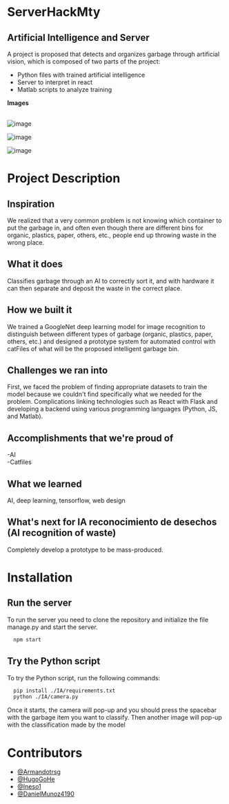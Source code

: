 # ServerHackMty

## Artificial Intelligence and Server

A project is proposed that detects and organizes garbage through artificial vision, which is composed of two parts of the project:

* Python files with trained artificial intelligence
* Server to interpret in react
* Matlab scripts to analyze training

**Images**<br><br>

![image](https://user-images.githubusercontent.com/84602829/212252467-aba83e2e-8dec-49e2-8c14-c4d2c34b76d8.png)

![image](https://user-images.githubusercontent.com/84602829/212252108-178e2720-a5ec-4758-bf11-bb8722b873ff.png)

![image](https://user-images.githubusercontent.com/84602829/212252218-fa3d170f-23f0-47f3-80a0-59ca7902146c.png)

# Project Description

## Inspiration
We realized that a very common problem is not knowing which container to put the garbage in, and often even though there are different bins for organic, plastics, paper, others, etc., people end up throwing waste in the wrong place.
## What it does
Classifies garbage through an AI to correctly sort it, and with hardware it can then separate and deposit the waste in the correct place.
## How we built it
We trained a GoogleNet deep learning model for image recognition to distinguish between different types of garbage (organic, plastics, paper, others, etc.) and designed a prototype system for automated control with catFiles of what will be the proposed intelligent garbage bin.
## Challenges we ran into
First, we faced the problem of finding appropriate datasets to train the model because we couldn't find specifically what we needed for the problem.
Complications linking technologies such as React with Flask and developing a backend using various programming languages (Python, JS, and Matlab).
## Accomplishments that we're proud of
-AI\
-Catfiles

## What we learned
AI, deep learning, tensorflow, web design
## What's next for IA reconocimiento de desechos (AI recognition of waste)
Completely develop a prototype to be mass-produced.

# Installation

## Run the server
To run the server you need to clone the repository and initialize the file manage.py and start the server.

```bash
  npm start
```

## Try the Python script
To try the Python script, run the following commands:

```bash
  pip install ./IA/requirements.txt
  python ./IA/camera.py
```
Once it starts, the camera will pop-up and you should press the spacebar with the garbage item you want to classify. Then another image will pop-up with the classification made by the model

# Contributors
- [@Armandotrsg](https://github.com/Armandotrsg)
- [@HugoGoHe](https://github.com/HugoGoHe)
- [@Ineso1](https://github.com/Ineso1)
- [@DanielMunoz4190](https://github.com/DanielMunoz4190)
